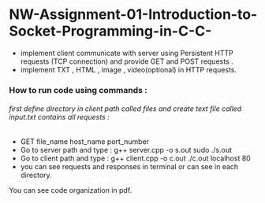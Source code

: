 # NW-Assignment-01-Introduction-to-Socket-Programming-in-C-C-
- implement client communicate with server using Persistent HTTP requests (TCP connection) and provide GET and POST requests .
- implement TXT , HTML , image , video(optional) in HTTP requests.


### How to run code using commands :
###### first define directory in client path called files and create text file called input.txt contains all requests :
- GET file_name host_name port_number
- Go to server path and type :
	g++ server.cpp -o s.out
	sudo ./s.out
- Go to client path and type :
	g++ client.cpp -o c.out
	./c.out localhost 80
- you can see requests and responses in terminal or can see in
each directory.



You can see code organization in pdf.
